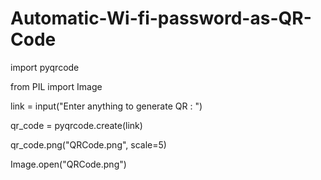 # Automatic-Wi-fi-password-as-QR-Code
import pyqrcode

from PIL import Image

link = input("Enter anything to generate QR : ")

qr_code = pyqrcode.create(link)

qr_code.png("QRCode.png", scale=5)

Image.open("QRCode.png")
